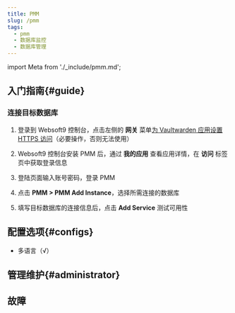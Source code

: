```yaml
---
title: PMM
slug: /pmm
tags:
  - pmm
  - 数据库监控
  - 数据库管理
---
```


import Meta from './_include/pmm.md';

<Meta name="meta" />

## 入门指南{#guide}

### 连接目标数据库

1. 登录到 Websoft9 控制台，点击左侧的 **网关** 菜单[为 Vaultwarden 应用设置 HTTPS 访问](./domain-https#console)（必要操作，否则无法使用）

2. Websoft9 控制台安装 PMM 后，通过 **我的应用** 查看应用详情，在 **访问** 标签页中获取登录信息

3. 登陆页面输入账号密码，登录 PMM

4. 点击 **PMM > PMM Add Instance**，选择所需连接的数据库

5. 填写目标数据库的连接信息后，点击 **Add Service** 测试可用性


## 配置选项{#configs}

- 多语言（√）

## 管理维护{#administrator}


## 故障

